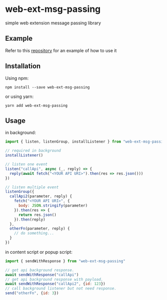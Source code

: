 # web-ext-msg-passing

simple web extension message passing library

## Example

Refer to this [repository](https://github.com/ckaznable/web-ext-msg-passing-example) for an example of how to use it

## Installation

Using npm:

```shell
npm install --save web-ext-msg-passing
```

or using yarn:

```shell
yarn add web-ext-msg-passing
```

## Usage

in background:
```javascript
import { listen, listenGroup, installListener } from "web-ext-msg-passing"

// required in background
installListener()

// listen one event
listen("callApi", async (_, reply) => {
  reply(await fetch("<YOUR API URI>").then(res => res.json()))
})

// listen multiple event
listenGroup({
  callApi2(parameter, reply) {
    fetch("<YOUR API URI>", {
      body: JSON.stringify(parameter)
    }).then(res => {
      return res.json()
    }).then(reply)
  },
  otherFn(parameter, reply) {
    // do something...
  }
})
```

in content script or popup script:

```javascript
import { sendWithResponse } from "web-ext-msg-passing"

// get api background response.
await sendWithResponse("callApi")
// get api background response with payload.
await sendWithResponse("callApi2", {id: 123})
// call background listener but not need response.
send("otherFn", {id: 3})
```